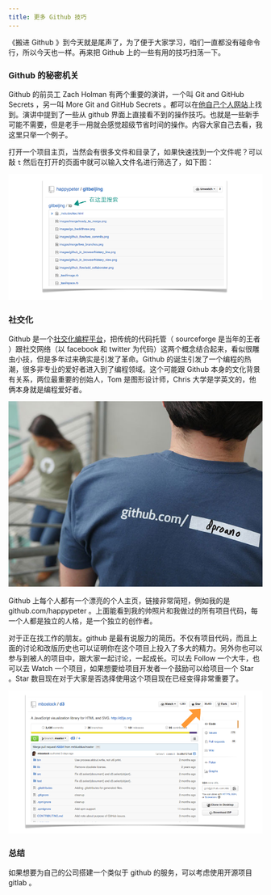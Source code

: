 ```yaml
---
title: 更多 Github 技巧
---
```


《搬进 Github 》到今天就是尾声了，为了便于大家学习，咱们一直都没有碰命令行，所以今天也一样。再来把 Github 上的一些有用的技巧扫荡一下。

### Github 的秘密机关

Github 的前员工 Zach Holman 有两个重要的演讲，一个叫 Git and GitHub Secrets ，另一叫 More Git and GitHub Secrets 。都可以在[他自己个人网站](http://zachholman.com/talks)上找到。演讲中提到了一些从 github 界面上直接看不到的操作技巧。也就是一些新手可能不需要，但是老手一用就会感觉超级节省时间的操作。内容大家自己去看，我这里只举一个例子。

打开一个项目主页，当然会有很多文件和目录了，如果快速找到一个文件呢？可以敲 `t` 然后在打开的页面中就可以输入文件名进行筛选了，如下图：

![](images/more/search.png)

### 社交化

Github 是一个[社交化编程平台](https://guides.github.com/activities/socialize/
)，把传统的代码托管（ sourceforge 是当年的王者 ）跟社交网络（以 facebook 和 twitter 为代码）这两个概念结合起来，看似很雕虫小技，但是多年过来确实是引发了革命。Github 的诞生引发了一个编程的热潮，很多非专业的爱好者进入到了编程领域。这个可能跟 Github 本身的文化背景有关系，两位最重要的创始人，Tom 是图形设计师，Chris 大学是学英文的，他俩本身就是编程爱好者。

![](images/more/pretty_url.jpg)

Github 上每个人都有一个漂亮的个人主页，链接非常简短，例如我的是  github.com/happypeter 。上面能看到我的帅照片和我做过的所有项目代码，每一个人都是独立的人格，是一个独立的创作者。

对于正在找工作的朋友。github 是最有说服力的简历。不仅有项目代码，而且上面的讨论和改版历史也可以证明你在这个项目上投入了多大的精力。另外你也可以参与到被人的项目中，跟大家一起讨论，一起成长。可以去 Follow 一个大牛，也可以去 Watch 一个项目，如果想要给项目开发者一个鼓励可以给项目一个 Star 。Star 数目现在对于大家是否选择使用这个项目现在已经变得非常重要了。

![](images/more/star.png)

###
### 总结

如果想要为自己的公司搭建一个类似于 github 的服务，可以考虑使用开源项目 gitlab 。
